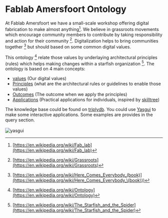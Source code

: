# Fablab Amersfoort Ontology

At Fablab Amersfoort we have a small-scale workshop offering digital fabrication to make almost anything[^1]. We believe in grassroots movements which encourage community members to contribute by taking responsibility and action for their community [^2]. Digitalization helps to bring communities together [^3] but should based on some common digital values. 

This ontology [^4] relate those values by underlaying architectural principles (rules) which helps making changes within a starfish organization [^5].
The ontology is based on 4 main concepts:

- [values](https://api.triplydb.com/queries/ColinMeerveld/Query/3/run?class=Value) (Our digital values)
- [Principles](https://api.triplydb.com/queries/ColinMeerveld/Query/3/run?class=Principle) (what are the architectural rules or guidelines to enable those values)
- [Outcomes](https://api.triplydb.com/queries/ColinMeerveld/Query/3/run?class=Outcome) (The outcome when we apply the principles)
- [Applications](https://api.triplydb.com/queries/ColinMeerveld/Query/3/run?class=Application) (Practical applications for individuals, inspired by [skilltree](https://github.com/sjpiper145/makerskilltree))

The knowledge base could be found on [triplydb](https://triplydb.com/ColinMeerveld/fablab/).
You could use [Yasgui](https://docs.triply.cc/yasgui/) to make some interactive applications.
Some examples are provides in the query section.\
\
![yasgui](https://github.com/user-attachments/assets/a60def18-4bd3-478c-a228-45a9dda05b2c)

[^1]: [https://en.wikipedia.org/wiki/Fab_lab](https://en.wikipedia.org/wiki/Fab_lab)
[^2]: [https://en.wikipedia.org/wiki/Grassroots](https://en.wikipedia.org/wiki/Grassroots)
[^3]: [https://en.wikipedia.org/wiki/Here_Comes_Everybody_(book)](https://en.wikipedia.org/wiki/Here_Comes_Everybody_\(book\))
[^4]: [https://en.wikipedia.org/wiki/Ontology](https://en.wikipedia.org/wiki/Ontology)
[^5]: [https://en.wikipedia.org/wiki/The_Starfish_and_the_Spider](https://en.wikipedia.org/wiki/The_Starfish_and_the_Spider)
